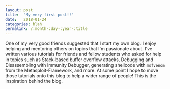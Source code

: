 ```yaml
---
layout: post
title:  "My very first post!!"
date:   2018-01-24
categories: blah
permalink: /:month-:day-:year-:title
---
```


One of my very good friends suggested that I start my own blog.  I enjoy helping and mentoring others on topics that I'm passionate about.  I've written various tutorials for friends and fellow students who asked for help in topics such as Stack-based buffer overflow attacks, Debugging and Disassembling with Immunity Debugger, generating shellcode with `msfvenom` from the Metasploit-Framework, and more.  At some point I hope to move those tutorials onto this blog to help a wider range of people!  This is the inspiration behind the blog.

